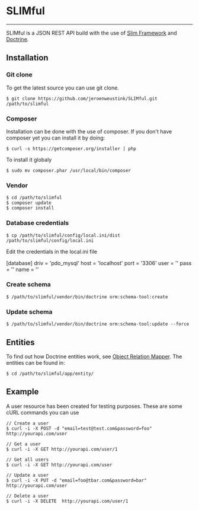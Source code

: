 # SLIMful
***

SLIMful is a JSON REST API build with the use of [Slim Framework](http://www.slimframework.com) and [Doctrine](http://www.doctrine-project.org). 

## Installation

### Git clone
To get the latest source you can use git clone.

    $ git clone https://github.com/jeroenweustink/SLIMful.git /path/to/slimful

### Composer
Installation can be done with the use of composer. If you don't have composer yet you can install it by doing:

    $ curl -s https://getcomposer.org/installer | php
    
To install it globaly 
    
    $ sudo mv composer.phar /usr/local/bin/composer
    
### Vendor

    $ cd /path/to/slimful
    $ composer update
    $ composer install
    
### Database credentials

    $ cp /path/to/slimful/config/local.ini/dist /path/to/slimful/config/local.ini

Edit the credentials in the local.ini file

   [database]
   driv = 'pdo_mysql'
   host = 'localhost'
   port = '3306'
   user = ''
   pass = ''
   name = ''
    
### Create schema

    $ /path/to/slimful/vendor/bin/doctrine orm:schema-tool:create
    
### Update schema

    $ /path/to/slimful/vendor/bin/doctrine orm:schema-tool:update --force
    
## Entities

To find out how Doctrine entities work, see [Object Relation Mapper](http://www.doctrine-project.org/projects/orm.html). The entities can be found in:

    $ cd /path/to/slimful/app/entity/

## Example

A user resource has been created for testing purposes. These are some cURL commands you can use

    // Create a user
    $ curl -i -X POST -d "email=test@test.com&password=foo" http://yourapi.com/user

    // Get a user
    $ curl -i -X GET http://yourapi.com/user/1

    // Get all users
    $ curl -i -X GET http://yourapi.com/user

    // Update a user
    $ curl -i -X PUT -d "email=foo@tbar.com&password=bar" http://yourapi.com/user

    // Delete a user
    $ curl -i -X DELETE  http://yourapi.com/user/1